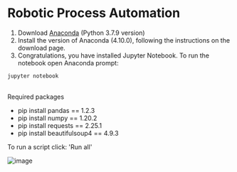 # Robotic Process Automation
1. Download [Anaconda](https://docs.anaconda.com/anaconda/install/index.html) (Python 3.7.9 version) 
2. Install the version of Anaconda (4.10.0), following the instructions on the download page.
3. Congratulations, you have installed Jupyter Notebook. To run the notebook open Anaconda prompt:

```
jupyter notebook
```

<br/>Required packages

* pip install pandas == 1.2.3
* pip install numpy == 1.20.2
* pip install requests == 2.25.1
* pip install beautifulsoup4 == 4.9.3

To run a script click: 'Run all'

![image](https://user-images.githubusercontent.com/63716611/123647201-2a9a9f80-d828-11eb-9145-f176b2e9cddb.png)

